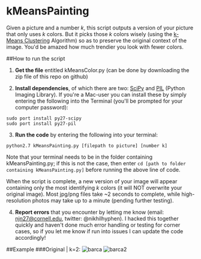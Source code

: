 kMeansPainting
==========

Given a picture and a number *k*, this script outputs a version of your picture that only uses *k* colors. But it picks those *k* colors wisely (using the [k-Means Clustering](http://en.wikipedia.org/wiki/K-means_clustering) Algorithm) so as to preserve the original context of the image. You'd be amazed how much trendier you look with fewer colors. 

##How to run the script
1) **Get the file** entitled kMeansColor.py (can be done by downloading the zip file of this repo on github)

2) **Install dependencies**, of which there are two: [SciPy](http://www.scipy.org/install.html) and [PIL](http://www.pythonware.com/products/pil/#pil117) (Python Imaging Library). If you're a Mac-user you can install these by simply entering the following into the Terminal (you'll be prompted for your computer password):
```
sudo port install py27-scipy
sudo port install py27-pil
```

3) **Run the code** by entering the following into your terminal:
```
python2.7 kMeansPainting.py [filepath to picture] [number k]
```

Note that your terminal needs to be in the folder containing kMeansPainting.py; if this is not the case, then enter `cd [path to folder containing kMeansPainting.py]` before running the above line of code. 

When the script is complete, a new version of your image will appear containing only the most identifying *k* colors (it will NOT overwrite your original image). Most jpg/png files take ~2 seconds to complete, while high-resolution photos may take up to a minute (pending further testing).

4) **Report errors** that you encounter by letting me know (email: njn27@cornell.edu, twitter: @nikhilhyphen). I hacked this together quickly and haven't done much error handling or testing for corner cases, so if you let me know if run into issues I can update the code accordingly!


##Example
###Original | k=2:
![barca](http://i.imgur.com/GWUVRmB.jpg) ![barca2](http://i.imgur.com/m3yCu4n.png)

